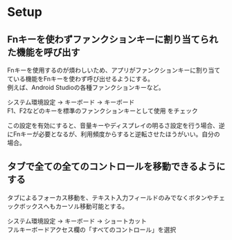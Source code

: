 # Setup
## Fnキーを使わずファンクションキーに割り当てられた機能を呼び出す
Fnキーを使用するのが煩わしいため、アプリがファンクションキーに割り当てている機能をFnキーを使わず呼び出せるようにする。    
例えば、Android Studioの各種ファンクションキーなど。

システム環境設定 -> キーボード -> キーボード  
F1、F2などのキーを標準のファンクションキーとして使用 をチェック

この設定を有効にすると、音量キーやディスプレイの明るさ設定を行う場合、逆にFnキーが必要となるが、利用頻度からすると逆転させたほうがいい。自分の場合。

## タブで全ての全てのコントロールを移動できるようにする
タブによるフォーカス移動を、テキスト入力フィールドのみでなくボタンやチェックボックスへもカーソル移動可能とする。

システム環境設定 -> キーボード -> ショートカット  
フルキーボードアクセス欄の「すべてのコントロール」を選択
